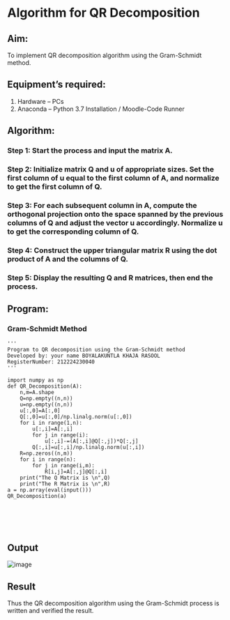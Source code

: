 # Algorithm for QR Decomposition
## Aim:
To implement QR decomposition algorithm using the Gram-Schmidt method.
## Equipment’s required:
1.	Hardware – PCs
2.	Anaconda – Python 3.7 Installation / Moodle-Code Runner
## Algorithm:
### Step 1: Start the process and input the matrix A.
### Step 2: Initialize matrix Q and u of appropriate sizes. Set the first column of u equal to the first column of A, and normalize to get the first column of Q.
### Step 3: For each subsequent column in A, compute the orthogonal projection onto the space spanned by the previous columns of Q and adjust the vector u accordingly. Normalize u to get the corresponding column of Q.
### Step 4: Construct the upper triangular matrix R using the dot product of A and the columns of Q.
### Step 5: Display the resulting Q and R matrices, then end the process.


## Program:
### Gram-Schmidt Method
```
''' 
Program to QR decomposition using the Gram-Schmidt method
Developed by: your name BOYALAKUNTLA KHAJA RASOOL
RegisterNumber: 212224230040
'''

import numpy as np
def QR_Decomposition(A):
    n,m=A.shape
    Q=np.empty((n,n))
    u=np.empty((n,n))
    u[:,0]=A[:,0]
    Q[:,0]=u[:,0]/np.linalg.norm(u[:,0])
    for i in range(1,n):
        u[:,i]=A[:,i]
        for j in range(i):
            u[:,i]-=(A[:,i]@Q[:,j])*Q[:,j]
        Q[:,i]=u[:,i]/np.linalg.norm(u[:,i])
    R=np.zeros((n,m))
    for i in range(n):
        for j in range(i,m):
            R[i,j]=A[:,j]@Q[:,i]
    print("The Q Matrix is \n",Q)
    print("The R Matrix is \n",R)
a = np.array(eval(input()))
QR_Decomposition(a)






```

## Output

![image](https://github.com/user-attachments/assets/f3b2fd07-f7e3-40ee-8b4c-888822f4250a)


## Result
Thus the QR decomposition algorithm using the Gram-Schmidt process is written and verified the result.
